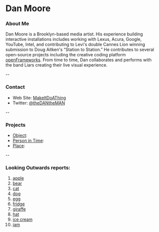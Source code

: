 # Dan Moore

### About Me
Dan Moore is a Brooklyn-based media artist.  His experience building interactive installations includes working with Lexus, Acura, Google, YouTube, Intel, and contributing to Levi's double Cannes Lion winning submission to Doug Aitken's “Station to Station.”  He contributes to several open-source projects including the creative coding platform [openFrameworks](http://github.com/openFrameworks).  From time to time, Dan collaborates and performs with the band Liars creating their live visual experience.

--
### Contact

* Web Site: [MakeItDoAThing](http://makeitdoathing.com/)
* Twitter: [@theDANtheMAN](https://twitter.com/thedantheman)

-- 
### Projects

* [Object](project1.md): 
* [Person in Time](project2.md): 
* [Place](project3.md): 

--
### Looking Outwards reports: 

1. [apple](looking-outwards-01.md)
1. [bear](looking-outwards-02.md) 
1. [cat](looking-outwards-03.md)
1. [dog](looking-outwards-04.md)
1. [egg](looking-outwards-05.md)
1. [fridge](looking-outwards-06.md)
1. [giraffe](looking-outwards-07.md)
1. [hat](looking-outwards-08.md)
1. [ice cream](looking-outwards-09.md)
1. [jam](looking-outwards-10.md)
